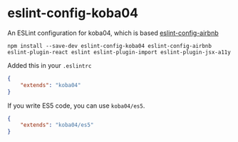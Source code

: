 # eslint-config-koba04

An ESLint configuration for koba04, which is based [eslint-config-airbnb](https://github.com/airbnb/javascript/tree/master/packages/eslint-config-airbnb)

```
npm install --save-dev eslint-config-koba04 eslint-config-airbnb eslint-plugin-react eslint eslint-plugin-import eslint-plugin-jsx-a11y
```

Added this in your `.eslintrc`

```json
{
    "extends": "koba04"
}
```

If you write ES5 code, you can use `koba04/es5`.

```json
{
    "extends": "koba04/es5"
}
```
